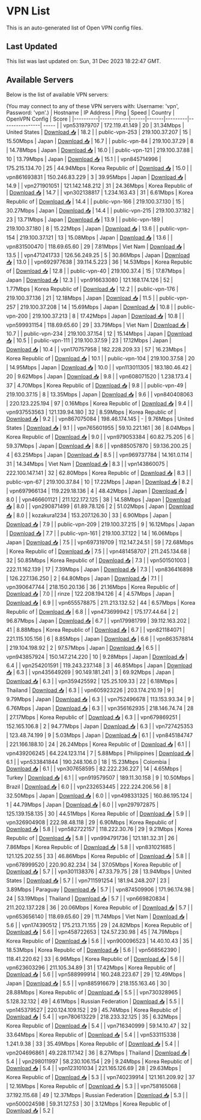 # VPN List

This is an auto-generated list of Open VPN config files.

## Last Updated

This list was last updated on: Sun, 31 Dec 2023 18:22:47 GMT.

## Available Servers

Below is the list of available VPN servers:

(You may connect to any of these VPN servers with: Username: 'vpn', Password: 'vpn'.)
| Hostname | IP Address | Ping | Speed | Country | OpenVPN Config | Score |
|----------|------------|------|-------|---------|----------------| ----- |
| vpn531979707 | 172.119.41.149 | 20 | 31.34Mbps | United States | [Download 📥](./configs/server_0_US.ovpn) | 18.2 |
| public-vpn-253 | 219.100.37.207 | 15 | 15.50Mbps | Japan | [Download 📥](./configs/server_1_JP.ovpn) | 16.7 |
| public-vpn-84 | 219.100.37.29 | 8 | 14.78Mbps | Japan | [Download 📥](./configs/server_2_JP.ovpn) | 16.0 |
| public-vpn-121 | 219.100.37.88 | 10 | 13.79Mbps | Japan | [Download 📥](./configs/server_3_JP.ovpn) | 15.1 |
| vpn845714996 | 175.215.134.70 | 25 | 44.94Mbps | Korea Republic of | [Download 📥](./configs/server_4_KR.ovpn) | 15.0 |
| vpn861693831 | 150.246.83.229 | 3 | 39.95Mbps | Japan | [Download 📥](./configs/server_5_JP.ovpn) | 14.9 |
| vpn271901051 | 121.142.148.212 | 31 | 24.36Mbps | Korea Republic of | [Download 📥](./configs/server_6_KR.ovpn) | 14.7 |
| vpn302138817 | 1.234.163.43 | 31 | 6.61Mbps | Korea Republic of | [Download 📥](./configs/server_7_KR.ovpn) | 14.4 |
| public-vpn-166 | 219.100.37.130 | 15 | 30.27Mbps | Japan | [Download 📥](./configs/server_8_JP.ovpn) | 14.4 |
| public-vpn-215 | 219.100.37.182 | 23 | 13.71Mbps | Japan | [Download 📥](./configs/server_9_JP.ovpn) | 13.9 |
| public-vpn-189 | 219.100.37.180 | 8 | 15.22Mbps | Japan | [Download 📥](./configs/server_10_JP.ovpn) | 13.6 |
| public-vpn-154 | 219.100.37.121 | 13 | 15.08Mbps | Japan | [Download 📥](./configs/server_11_JP.ovpn) | 13.6 |
| vpn831500470 | 118.69.65.60 | 29 | 7.81Mbps | Viet Nam | [Download 📥](./configs/server_12_VN.ovpn) | 13.5 |
| vpn471241733 | 126.56.249.25 | 5 | 30.86Mbps | Japan | [Download 📥](./configs/server_13_JP.ovpn) | 13.0 |
| vpn692977638 | 39.114.5.223 | 36 | 14.53Mbps | Korea Republic of | [Download 📥](./configs/server_14_KR.ovpn) | 12.8 |
| public-vpn-40 | 219.100.37.4 | 15 | 17.87Mbps | Japan | [Download 📥](./configs/server_15_JP.ovpn) | 12.3 |
| vpn916633080 | 121.168.174.126 | 52 | 1.77Mbps | Korea Republic of | [Download 📥](./configs/server_16_KR.ovpn) | 12.2 |
| public-vpn-176 | 219.100.37.136 | 21 | 12.18Mbps | Japan | [Download 📥](./configs/server_17_JP.ovpn) | 11.5 |
| public-vpn-257 | 219.100.37.208 | 14 | 15.69Mbps | Japan | [Download 📥](./configs/server_18_JP.ovpn) | 10.8 |
| public-vpn-200 | 219.100.37.213 | 8 | 17.42Mbps | Japan | [Download 📥](./configs/server_19_JP.ovpn) | 10.8 |
| vpn599931154 | 118.69.65.60 | 29 | 33.79Mbps | Viet Nam | [Download 📥](./configs/server_20_VN.ovpn) | 10.7 |
| public-vpn-234 | 219.100.37.154 | 12 | 15.14Mbps | Japan | [Download 📥](./configs/server_21_JP.ovpn) | 10.5 |
| public-vpn-111 | 219.100.37.59 | 23 | 17.12Mbps | Japan | [Download 📥](./configs/server_22_JP.ovpn) | 10.4 |
| vpn170757958 | 182.228.209.33 | 57 | 16.23Mbps | Korea Republic of | [Download 📥](./configs/server_23_KR.ovpn) | 10.1 |
| public-vpn-104 | 219.100.37.58 | 20 | 14.95Mbps | Japan | [Download 📥](./configs/server_24_JP.ovpn) | 10.0 |
| vpn113011305 | 183.180.46.42 | 20 | 9.62Mbps | Japan | [Download 📥](./configs/server_25_JP.ovpn) | 9.8 |
| vpn608071520 | 1.238.173.4 | 37 | 4.70Mbps | Korea Republic of | [Download 📥](./configs/server_26_KR.ovpn) | 9.8 |
| public-vpn-49 | 219.100.37.15 | 8 | 13.35Mbps | Japan | [Download 📥](./configs/server_27_JP.ovpn) | 9.6 |
| vpn840408063 | 220.123.225.194 | 97 | 0.16Mbps | Korea Republic of | [Download 📥](./configs/server_28_KR.ovpn) | 9.4 |
| vpn937553563 | 121.139.94.180 | 32 | 8.59Mbps | Korea Republic of | [Download 📥](./configs/server_29_KR.ovpn) | 9.2 |
| vpn867075084 | 198.46.174.145 | - | 9.76Mbps | United States | [Download 📥](./configs/server_30_US.ovpn) | 9.1 |
| vpn765601955 | 59.10.221.161 | 36 | 8.04Mbps | Korea Republic of | [Download 📥](./configs/server_31_KR.ovpn) | 9.0 |
| vpn979053384 | 60.82.75.205 | 6 | 59.37Mbps | Japan | [Download 📥](./configs/server_32_JP.ovpn) | 8.6 |
| vpn885057870 | 59.136.200.25 | 4 | 63.25Mbps | Japan | [Download 📥](./configs/server_33_JP.ovpn) | 8.5 |
| vpn969737784 | 14.161.0.114 | 31 | 14.34Mbps | Viet Nam | [Download 📥](./configs/server_34_VN.ovpn) | 8.3 |
| vpn143860075 | 222.100.147.141 | 32 | 62.80Mbps | Korea Republic of | [Download 📥](./configs/server_35_KR.ovpn) | 8.3 |
| public-vpn-67 | 219.100.37.84 | 10 | 17.22Mbps | Japan | [Download 📥](./configs/server_36_JP.ovpn) | 8.2 |
| vpn697966134 | 119.229.18.136 | 4 | 48.42Mbps | Japan | [Download 📥](./configs/server_37_JP.ovpn) | 8.0 |
| vpn466601121 | 211.122.172.125 | 38 | 14.58Mbps | Japan | [Download 📥](./configs/server_38_JP.ovpn) | 8.0 |
| vpn290871499 | 61.89.78.126 | 2 | 51.02Mbps | Japan | [Download 📥](./configs/server_39_JP.ovpn) | 8.0 |
| kozakura1234 | 153.207.126.30 | 33 | 6.90Mbps | Japan | [Download 📥](./configs/server_40_JP.ovpn) | 7.9 |
| public-vpn-209 | 219.100.37.215 | 9 | 16.12Mbps | Japan | [Download 📥](./configs/server_41_JP.ovpn) | 7.7 |
| public-vpn-161 | 219.100.37.122 | 14 | 16.06Mbps | Japan | [Download 📥](./configs/server_42_JP.ovpn) | 7.5 |
| vpn697319709 | 112.147.24.51 | 59 | 72.68Mbps | Korea Republic of | [Download 📥](./configs/server_43_KR.ovpn) | 7.5 |
| vpn481458707 | 211.245.134.68 | 32 | 50.85Mbps | Korea Republic of | [Download 📥](./configs/server_44_KR.ovpn) | 7.3 |
| vpn501501003 | 222.11.162.139 | 17 | 7.39Mbps | Japan | [Download 📥](./configs/server_45_JP.ovpn) | 7.3 |
| vpn836416898 | 126.227.136.250 | 2 | 64.80Mbps | Japan | [Download 📥](./configs/server_46_JP.ovpn) | 7.1 |
| vpn390647744 | 218.150.20.136 | 36 | 21.16Mbps | Korea Republic of | [Download 📥](./configs/server_47_KR.ovpn) | 7.0 |
| rinze | 122.208.194.126 | 4 | 4.57Mbps | Japan | [Download 📥](./configs/server_48_JP.ovpn) | 6.9 |
| vpn655578875 | 211.213.132.52 | 44 | 6.57Mbps | Korea Republic of | [Download 📥](./configs/server_49_KR.ovpn) | 6.8 |
| vpn473699942 | 175.177.44.64 | 2 | 96.87Mbps | Japan | [Download 📥](./configs/server_50_JP.ovpn) | 6.7 |
| vpn179981799 | 39.112.163.202 | 41 | 8.88Mbps | Korea Republic of | [Download 📥](./configs/server_51_KR.ovpn) | 6.7 |
| vpn821184071 | 221.115.105.156 | 6 | 8.85Mbps | Japan | [Download 📥](./configs/server_52_JP.ovpn) | 6.6 |
| vpn863578814 | 219.104.198.92 | 2 | 97.57Mbps | Japan | [Download 📥](./configs/server_53_JP.ovpn) | 6.5 |
| vpn943857924 | 150.147.214.220 | 10 | 9.28Mbps | Japan | [Download 📥](./configs/server_54_JP.ovpn) | 6.4 |
| vpn254201591 | 119.243.237.148 | 3 | 46.85Mbps | Japan | [Download 📥](./configs/server_55_JP.ovpn) | 6.3 |
| vpn435649269 | 90.149.181.241 | 3 | 69.92Mbps | Japan | [Download 📥](./configs/server_56_JP.ovpn) | 6.3 |
| vpn359425592 | 125.25.109.33 | 22 | 6.18Mbps | Thailand | [Download 📥](./configs/server_57_TH.ovpn) | 6.3 |
| vpn605923226 | 203.174.210.19 | 9 | 9.79Mbps | Japan | [Download 📥](./configs/server_58_JP.ovpn) | 6.3 |
| vpn752496678 | 113.153.93.34 | 9 | 6.76Mbps | Japan | [Download 📥](./configs/server_59_JP.ovpn) | 6.3 |
| vpn356162935 | 218.146.74.74 | 28 | 27.17Mbps | Korea Republic of | [Download 📥](./configs/server_60_KR.ovpn) | 6.3 |
| vpn679869251 | 152.165.106.8 | 2 | 94.77Mbps | Japan | [Download 📥](./configs/server_61_JP.ovpn) | 6.3 |
| vpn727425353 | 123.48.74.199 | 9 | 5.03Mbps | Japan | [Download 📥](./configs/server_62_JP.ovpn) | 6.1 |
| vpn845184747 | 221.166.188.10 | 24 | 26.24Mbps | Korea Republic of | [Download 📥](./configs/server_63_KR.ovpn) | 6.1 |
| vpn439206245 | 64.224.123.114 | 7 | 5.88Mbps | Philippines | [Download 📥](./configs/server_64_PH.ovpn) | 6.1 |
| vpn533841844 | 190.248.106.0 | 18 | 15.23Mbps | Colombia | [Download 📥](./configs/server_65_CO.ovpn) | 6.1 |
| vpn307658595 | 82.222.236.227 | 14 | 4.65Mbps | Turkey | [Download 📥](./configs/server_66_TR.ovpn) | 6.1 |
| vpn919579507 | 189.11.30.158 | 9 | 10.50Mbps | Brazil | [Download 📥](./configs/server_67_BR.ovpn) | 6.0 |
| vpn232653445 | 222.224.206.56 | 8 | 32.50Mbps | Japan | [Download 📥](./configs/server_68_JP.ovpn) | 6.0 |
| vpn498331325 | 160.86.195.124 | 1 | 44.79Mbps | Japan | [Download 📥](./configs/server_69_JP.ovpn) | 6.0 |
| vpn297972875 | 125.139.158.135 | 30 | 44.51Mbps | Korea Republic of | [Download 📥](./configs/server_70_KR.ovpn) | 5.9 |
| vpn326904908 | 222.98.48.118 | 29 | 6.90Mbps | Korea Republic of | [Download 📥](./configs/server_71_KR.ovpn) | 5.8 |
| vpn582722157 | 118.222.30.76 | 29 | 9.21Mbps | Korea Republic of | [Download 📥](./configs/server_72_KR.ovpn) | 5.8 |
| vpn994791736 | 121.181.32.31 | 26 | 7.86Mbps | Korea Republic of | [Download 📥](./configs/server_73_KR.ovpn) | 5.8 |
| vpn831021685 | 121.125.202.55 | 33 | 46.86Mbps | Korea Republic of | [Download 📥](./configs/server_74_KR.ovpn) | 5.8 |
| vpn678999520 | 220.90.82.234 | 34 | 37.05Mbps | Korea Republic of | [Download 📥](./configs/server_75_KR.ovpn) | 5.7 |
| vpn301138376 | 47.33.79.75 | 28 | 13.94Mbps | United States | [Download 📥](./configs/server_76_US.ovpn) | 5.7 |
| vpn711591254 | 181.94.248.207 | 23 | 3.89Mbps | Paraguay | [Download 📥](./configs/server_77_PY.ovpn) | 5.7 |
| vpn874509906 | 171.96.174.98 | 24 | 53.19Mbps | Thailand | [Download 📥](./configs/server_78_TH.ovpn) | 5.7 |
| vpn669820834 | 211.202.137.228 | 36 | 20.06Mbps | Korea Republic of | [Download 📥](./configs/server_79_KR.ovpn) | 5.7 |
| vpn653656140 | 118.69.65.60 | 29 | 11.74Mbps | Viet Nam | [Download 📥](./configs/server_80_VN.ovpn) | 5.6 |
| vpn174390512 | 175.213.71.155 | 29 | 24.82Mbps | Korea Republic of | [Download 📥](./configs/server_81_KR.ovpn) | 5.6 |
| vpn458722653 | 124.57.230.98 | 45 | 74.79Mbps | Korea Republic of | [Download 📥](./configs/server_82_KR.ovpn) | 5.6 |
| vpn900096523 | 14.40.10.43 | 35 | 18.53Mbps | Korea Republic of | [Download 📥](./configs/server_83_KR.ovpn) | 5.6 |
| vpn568562390 | 118.41.220.62 | 33 | 6.96Mbps | Korea Republic of | [Download 📥](./configs/server_84_KR.ovpn) | 5.6 |
| vpn623603296 | 211.105.34.89 | 31 | 17.42Mbps | Korea Republic of | [Download 📥](./configs/server_85_KR.ovpn) | 5.6 |
| vpn588999914 | 160.248.223.67 | 29 | 12.49Mbps | Japan | [Download 📥](./configs/server_86_JP.ovpn) | 5.5 |
| vpn885916679 | 218.155.163.46 | 30 | 28.88Mbps | Korea Republic of | [Download 📥](./configs/server_87_KR.ovpn) | 5.5 |
| vpn730328965 | 5.128.32.132 | 49 | 4.61Mbps | Russian Federation | [Download 📥](./configs/server_88_RU.ovpn) | 5.5 |
| vpn145379527 | 220.124.109.152 | 29 | 45.74Mbps | Korea Republic of | [Download 📥](./configs/server_89_KR.ovpn) | 5.4 |
| vpn780613229 | 218.233.32.125 | 35 | 6.32Mbps | Korea Republic of | [Download 📥](./configs/server_90_KR.ovpn) | 5.4 |
| vpn716340999 | 59.14.10.47 | 32 | 33.64Mbps | Korea Republic of | [Download 📥](./configs/server_91_KR.ovpn) | 5.4 |
| vpn533115338 | 1.241.9.38 | 33 | 35.49Mbps | Korea Republic of | [Download 📥](./configs/server_92_KR.ovpn) | 5.4 |
| vpn204696861 | 49.228.117.142 | 36 | 8.27Mbps | Thailand | [Download 📥](./configs/server_93_TH.ovpn) | 5.4 |
| vpn298011997 | 58.230.106.154 | 29 | 9.24Mbps | Korea Republic of | [Download 📥](./configs/server_94_KR.ovpn) | 5.4 |
| vpn123101034 | 221.165.126.69 | 28 | 29.63Mbps | Korea Republic of | [Download 📥](./configs/server_95_KR.ovpn) | 5.3 |
| vpn740239914 | 121.161.209.92 | 37 | 12.16Mbps | Korea Republic of | [Download 📥](./configs/server_96_KR.ovpn) | 5.3 |
| vpn758165068 | 37.192.115.68 | 49 | 12.37Mbps | Russian Federation | [Download 📥](./configs/server_97_RU.ovpn) | 5.3 |
| vpn500024598 | 59.31.127.53 | 30 | 3.12Mbps | Korea Republic of | [Download 📥](./configs/server_98_KR.ovpn) | 5.2 |
